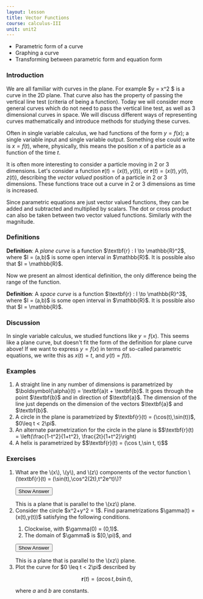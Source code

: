 ```yaml
---
layout: lesson
title: Vector Functions
course: calculus-III
unit: unit2
---
```


- Parametric form of a curve
- Graphing a curve
- Transforming between parametric form and equation form

### Introduction
We are all familiar with curves in the plane. For example $y = x^2 $ is a curve in the 2D plane. That curve also has the property of passing the vertical line test (criteria of being a function). Today we will consider more general curves which do not need to pass the vertical line test, as well as 3 dimensional curves in space. We will discuss different ways of representing curves mathematically and introduce methods for studying these curves.

Often in single variable calculus, we had functions of the form $y = f(x)$; a single variable input and single variable output. Something else could write is $x = f(t)$, where, physically, this means the position $x$ of a particle as a function of the time $t$. 

<!--- (make javascript of particle moving) --->

It is often more interesting to consider a particle moving in 2 or 3 dimensions. Let's consider a function $\textbf{r}(t) = (x(t),y(t))$, or $\textbf{r}(t) = (x(t),y(t),z(t))$, describing the *vector valued* position of a particle in 2 or 3 dimensions. These functions trace out a curve in 2 or 3 dimensions as time is increased.

<!--- (make javascript of particle moving) --->

Since parametric equations are just vector valued functions, they can be added and subtracted and multiplied by scalars. The dot or cross product can also be taken between two vector valued functions. Similarly with the magnitude. 

### Definitions
<div class = "definition"> <b>Definition</b>: A <i>plane curve</i> is a function $\textbf{r} : I \to \mathbb{R}^2$, where $I = (a,b)$ is some open interval in $\mathbb{R}$. It is possible also that $I = \mathbb{R}$. </div>

Now we present an almost identical definition, the only difference being the range of the function.

<div class = "definition"> <b>Definition</b>: A <i>space curve</i> is a function $\textbf{r} : I \to \mathbb{R}^3$, where $I = (a,b)$ is some open interval in $\mathbb{R}$. It is possible also that $I = \mathbb{R}$. </div>

### Discussion

In single variable calculus, we studied functions like $y = f(x)$. This seems like a plane curve, but doesn't fit the form of the definition for plane curve above! If we want to express $y = f(x)$ in terms of so-called parametric equations, we write this as $x(t) = t$, and $y(t) = f(t)$.

### Examples
<ol>
<li> A straight line in any number of dimensions is parametrized by $\boldsymbol{\alpha}(t) = \textbf{a}t + \textbf{b}$. It goes through the point $\textbf{b}$ and in direction of $\textbf{a}$. The dimension of the line just depends on the dimension of the vectors $\textbf{a}$ and $\textbf{b}$. </li>
<li> A circle in the plane is parametrized by $\textbf{r}(t) = (\cos(t),\sin(t))$, $0\leq t < 2\pi$. 
</li>
<li> An alternate parametrization for the circle in the plane is $$\textbf{r}(t) = \left(\frac{1-t^2}{1+t^2}, \frac{2t}{1+t^2}\right)
</li>
<li> A helix is parametrized by $$\textbf{r}(t) = (\cos t,\sin t, t)$$ </li>
</ol>


### Exercises

<ol>
<li> <div> What are the \(x\), \(y\), and \(z\) components of the vector function \(\textbf{r}(t) = (\sin(t),\cos^2(2t),t^2e^t)\)? </div>

<button onclick="myFunction('answer1')" class="answerButton">Show Answer</button>
<div  id="answer1" class="answer">
This is a plane that is parallel to the \(xz\) plane. 
</div> </li>
<li> <div> Consider the circle $x^2+y^2 = 1$. Find parametrizations $\gamma(t) = (x(t),y(t))$ satisfying the following conditions.

<ol "type=a">
<li> Clockwise, with $\gamma(0) = (0,1)$.
<li> The domain of $\gamma$ is $[0,\pi)$, and 
</ol></div>


<button onclick="myFunction('answer2')" class="answerButton">Show Answer</button>
<div  id="answer2" class="answer">
This is a plane that is parallel to the \(xz\) plane. 
</div> </li>
<li>  Plot the curve for $0 \leq t < 2\pi$ described by 

$$\textbf{r}(t) = (a\cos t, b\sin t),$$

where $a$ and $b$ are constants. 

</li>

</ol>
